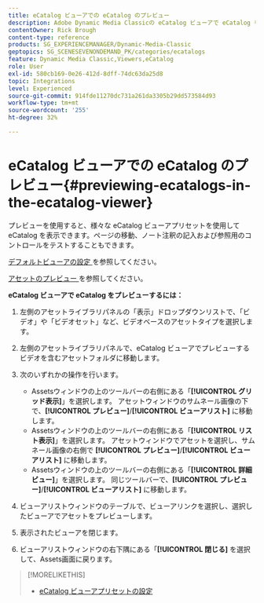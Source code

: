 ```yaml
---
title: eCatalog ビューアでの eCatalog のプレビュー
description: Adobe Dynamic Media Classicの eCatalog ビューアで eCatalog をプレビューする方法を説明します。
contentOwner: Rick Brough
content-type: reference
products: SG_EXPERIENCEMANAGER/Dynamic-Media-Classic
geptopics: SG_SCENESEVENONDEMAND_PK/categories/ecatalogs
feature: Dynamic Media Classic,Viewers,eCatalog
role: User
exl-id: 580cb169-0e26-412d-8dff-74dc63da25d8
topic: Integrations
level: Experienced
source-git-commit: 914fde11270dc731a261da3305b29dd573584d93
workflow-type: tm+mt
source-wordcount: '255'
ht-degree: 32%

---
```


# eCatalog ビューアでの eCatalog のプレビュー{#previewing-ecatalogs-in-the-ecatalog-viewer}

プレビューを使用すると、様々な eCatalog ビューアプリセットを使用して eCatalog を表示できます。ページの移動、ノート注釈の記入および参照用のコントロールをテストすることもできます。

[ デフォルトビューアの設定 ](application-setup.md#configuring_default_viewers) を参照してください。

[ アセットのプレビュー ](previewing-asset.md#previewing_an_asset) を参照してください。

**eCatalog ビューアで eCatalog をプレビューするには：**

1. 左側のアセットライブラリパネルの「表示」ドロップダウンリストで、「ビデオ」や「ビデオセット」など、ビデオベースのアセットタイプを選択します。
1. 左側のアセットライブラリパネルで、eCatalog ビューアでプレビューするビデオを含むアセットフォルダに移動します。
1. 次のいずれかの操作を行います。

   * Assetsウィンドウの上のツールバーの右側にある「**[!UICONTROL グリッド表示]**」を選択します。 アセットウィンドウのサムネール画像の下で、**[!UICONTROL プレビュー]**/**[!UICONTROL ビューアリスト]** に移動します。
   * Assetsウィンドウの上のツールバーの右側にある「**[!UICONTROL リスト表示]**」を選択します。 アセットウィンドウでアセットを選択し、サムネール画像の右側で **[!UICONTROL プレビュー]**/**[!UICONTROL ビューアリスト]** に移動します。
   * Assetsウィンドウの上のツールバーの右側にある「**[!UICONTROL 詳細ビュー]**」を選択します。 同じツールバーで、**[!UICONTROL プレビュー]**/**[!UICONTROL ビューアリスト]** に移動します。

1. ビューアリストウィンドウのテーブルで、ビューアリンクを選択し、選択したビューアでアセットをプレビューします。
1. 表示されたビューアを閉じます。
1. ビューアリストウィンドウの右下隅にある「**[!UICONTROL 閉じる]** を選択して、Assets画面に戻ります。

>[!MORELIKETHIS]
>
>* [eCatalog ビューアプリセットの設定 ](setting-ecatalog-viewer-presets.md#setting_up_ecatalog_viewer_presets)
